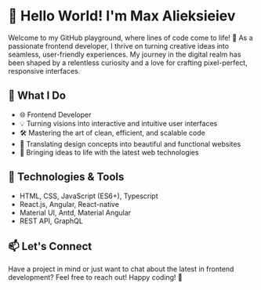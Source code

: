 # 👋 Hello World! I'm Max Alieksieiev

Welcome to my GitHub playground, where lines of code come to life! 🚀 As a passionate frontend developer, I thrive on turning creative ideas into seamless, user-friendly experiences. My journey in the digital realm has been shaped by a relentless curiosity and a love for crafting pixel-perfect, responsive interfaces.

## 🚀 What I Do

- 🌐 Frontend Developer
- 💡 Turning visions into interactive and intuitive user interfaces
- 🛠️ Mastering the art of clean, efficient, and scalable code
- 🎨 Translating design concepts into beautiful and functional websites
- 🚀 Bringing ideas to life with the latest web technologies

## 🔧 Technologies & Tools

- HTML, CSS, JavaScript (ES6+), Typescript
- React.js, Angular, React-native
- Material UI, Antd, Material Angular
- REST API, GraphQL 

## 📫 Let's Connect

Have a project in mind or just want to chat about the latest in frontend development? Feel free to reach out!
Happy coding! 🚀

